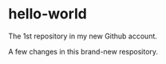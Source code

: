 # hello-world
The 1st repository in my new Github account.

A few changes in this brand-new respository.
